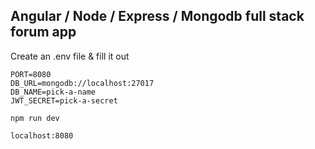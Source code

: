 ## Angular / Node / Express / Mongodb full stack forum app

Create an .env file & fill it out

```env
PORT=8080
DB_URL=mongodb://localhost:27017
DB_NAME=pick-a-name
JWT_SECRET=pick-a-secret
```


```npm run dev```

```localhost:8080```
